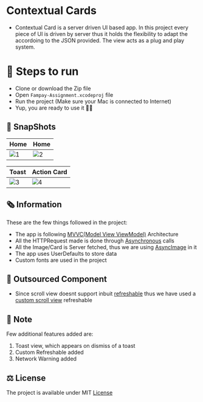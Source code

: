 # Contextual Cards

* Contextual Card is a server driven UI based app. In this project every piece of UI is driven by server thus it holds the flexibility to adapt the accordoing to the JSON provided. The view acts as a plug and play system.

# 📲 Steps to run 
* Clone or download the Zip file
* Open ```Fampay-Assignment.xcodeproj``` file 
* Run the project (Make sure your Mac is connected to Internet) 
* Yup, you are ready to use it ✌🏻

## 📸 SnapShots

| Home | Home |
| -- | -- |
| ![1](https://user-images.githubusercontent.com/56252259/182021572-59d38e6a-c165-427f-afd4-da6ab1f008b7.png) | ![2](https://user-images.githubusercontent.com/56252259/182021596-c1ac45f9-bc66-4a17-b621-870f4ce2901d.png) |

| Toast | Action Card |
| -- | -- |
| ![3](https://user-images.githubusercontent.com/56252259/182021618-91dacf6d-b2d5-47d4-b07c-e91453cfc67a.png) | ![4](https://user-images.githubusercontent.com/56252259/182021625-bd93369b-6d59-4691-9417-a03beb3d8a01.png) |


## 🗞 Information

These are the few things followed in the project:
* The app is following [MVVC(Model View ViewModel)](https://www.hackingwithswift.com/books/ios-swiftui/introducing-mvvm-into-your-swiftui-project) Architecture
* All the HTTPRequest made is done through [Asynchronous](https://www.raywenderlich.com/25013447-async-await-in-swiftui) calls
* All the Image/Card is Server fetched, thus we are using [AsyncImage](https://developer.apple.com/documentation/swiftui/asyncimage) in it
* The app uses UserDefaults to store data
* Custom fonts are used in the project

## 🧰 Outsourced Component

* Since scroll view doesnt support inbuit [refreshable](https://developer.apple.com/documentation/swiftui/label/refreshable(action:)) thus we have used a [custom scroll view](https://stackoverflow.com/a/65100922/13105622) refreshable

## 👀 Note
Few additional features added are:
1. Toast view, which appears on dismiss of a toast
2. Custom Refreshable added
3. Network Warning added

## ⚖️ License
The project is available under MIT [License](https://github.com/gokulnair2001/Fampay-Assignment/blob/main/License)
